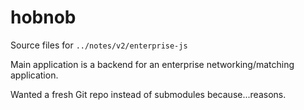 # hobnob

Source files for `../notes/v2/enterprise-js`

Main application is a backend for an enterprise networking/matching application.

Wanted a fresh Git repo instead of submodules because...reasons.

